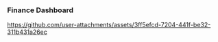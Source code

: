 ### Finance Dashboard

https://github.com/user-attachments/assets/3ff5efcd-7204-441f-be32-311b431a26ec

